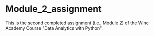 # Module_2_assignment

This is the second completed assignment (i.e., Module 2) of the Winc Academy Course "Data Analytics with Python".
